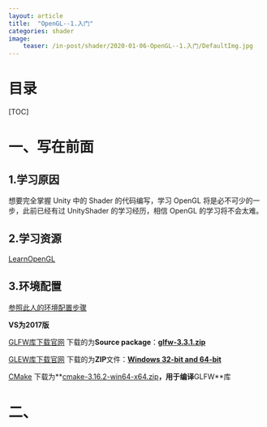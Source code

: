 ```yaml
---
layout: article
title:  "OpenGL--1.入门"
categories: shader
image:
    teaser: /in-post/shader/2020-01-06-OpenGL--1.入门/DefaultImg.jpg
---
```


# 目录

[TOC]

# 一、写在前面

## 1.学习原因

想要完全掌握 Unity 中的 Shader 的代码编写，学习 OpenGL 将是必不可少的一步，此前已经有过 UnityShader 的学习经历，相信 OpenGL 的学习将不会太难。

## 2.学习资源

[LearnOpenGL](https://learnopengl-cn.github.io/intro/)

## 3.环境配置

[参照此人的环境配置步骤](https://blog.csdn.net/weixin_40921421/article/details/80211813)

**VS为2017版**

[GLFW库下载官网](https://www.glfw.org/download.html)  下载的为**Source package**：**[glfw-3.3.1.zip](https://github.com/glfw/glfw/releases/download/3.3.1/glfw-3.3.1.zip)**

[GLEW库下载官网](https://www.glfw.org/download.html)  下载的为**ZIP**文件：**[Windows 32-bit and 64-bit](https://sourceforge.net/projects/glew/files/glew/2.1.0/glew-2.1.0-win32.zip/download)**

[CMake](https://cmake.org/download/)  下载为**[cmake-3.16.2-win64-x64.zip](https://github.com/Kitware/CMake/releases/download/v3.16.2/cmake-3.16.2-win64-x64.zip)**，用于编译**GLFW**库

# 二、



